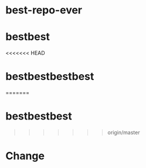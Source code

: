 # best-repo-ever
# bestbest
<<<<<<< HEAD
# bestbestbestbest
=======
# bestbestbest
>>>>>>> origin/master

# Change
